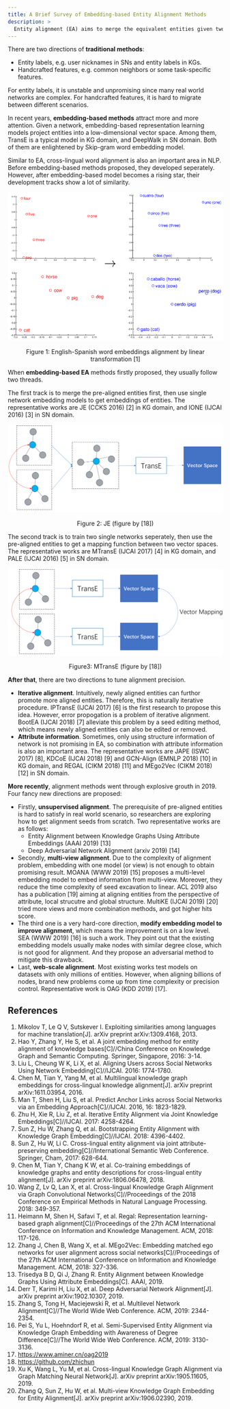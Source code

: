 ```yaml
---
title: A Brief Survey of Embedding-based Entity Alignment Methods
description: >
  Entity alignment (EA) aims to merge the equivalent entities given two networks, which is important to many applications. For example, cross-platform social network (SN) user alignment can be used for user profiling and user interests mining. Another example, cross-lingual knowledge graph (KG) alignment is able to assist cross-lingual information retrieval and machine translation. This post is a brief survey of embedding-based EA methods.
---
```


There are two directions of **traditional methods**:

* Entity labels, e.g. user nicknames in SNs and entity labels in KGs.
* Handcrafted features, e.g. common neighbors or some task-specific features.

For entity labels, it is unstable and unpromising since many real world networks are complex. For handcrafted features, it is hard to migrate between different scenarios.

In recent years, **embedding-based methods** attract more and more attention. Given a network, embedding-based representation learning models project entities into a low-dimensional vector space. Among them, TransE is a typical model in KG domain, and DeepWalk in SN domain. Both of them are enlightened by Skip-gram word embedding model.

Similar to EA, cross-lingual word alignment is also an important area in NLP. Before embedding-based methods proposed, they developed seperately. However, after embedding-based model becomes a rising star, their development tracks show a lot of similarity.

![](/assets/img/blog/EA/en-sp.png)
<div align="center">Figure 1: English-Spanish word embeddings alignment by linear transformation [1]</div>

When **embedding-based EA** methods firstly proposed, they usually follow two threads.

The first track is to merge the pre-aligned entities first, then use single network embedding models to get embeddings of entities. The representative works are JE (CCKS 2016) [2] in KG domain, and IONE (IJCAI 2016) [3] in SN domain.

![](/assets/img/blog/EA/1.png)
<div align="center">Figure 2: JE (figure by [18])</div>

The second track is to train two single networks seperately, then use the pre-aligned entities to get a mapping function between two vector spaces. The representative works are MTransE (IJCAI 2017) [4] in KG domain, and PALE (IJCAI 2016) [5] in SN domain.

![](/assets/img/blog/EA/2.png)
<div align="center">Figure3: MTransE (figure by [18])</div>

**After that**, there are two directions to tune alignment precision.

* **Iterative alignment**. Intuitively, newly aligned entities can furthor promote more aligned entities. Therefore, this is naturally iterative procedure. IPTransE (IJCAI 2017) [6] is the first research to propose this idea. However, error propogation is a problem of iterative alignment. BootEA (IJCAI 2018) [7] alleviate this problem by a seed editing method, which means newly aligned entities can also be edited or removed.
* **Attribute information**. Sometimes, only using structure information of network is not promising in EA, so combination with attribute information is also an important area. The representative works are JAPE (ISWC 2017) [8], KDCoE (IJCAI 2018) [9] and GCN-Align (EMNLP 2018) [10] in KG domain, and REGAL (CIKM 2018) [11] and MEgo2Vec (CIKM 2018) [12] in SN domain.

**More recently**, alignment methods went through explosive grouth in 2019. Four fancy new directions are proposed:

* Firstly, **unsupervised alignment**. The prerequisite of pre-aligned entities is hard to satisfy in real world scenario, so researchers are exploring how to get alignment seeds from scratch. Two representative works are as follows:
    * Entity Alignment between Knowledge Graphs Using Attribute Embeddings (AAAI 2019) [13]
    * Deep Adversarial Network Alignment (arxiv 2019) [14]
* Secondly, **multi-view alignment**. Due to the complexity of alignment problem, embedding with one model (or view) is not enough to obtain promising result. MOANA (WWW 2019) [15] proposes a multi-level embedding model to embed information from multi-view. Moreover, they reduce the time complexity of seed excavation to linear. ACL 2019 also has a publication [19] aiming at aligning entities from the perspective of attribute, local strucutre and global structure. MultiKE (IJCAI 2019) [20] tried more views and more combination methods, and got higher hits score.
* The third one is a very hard-core direction, **modify embedding model to improve alignment**, which means the improvement is on a low level. SEA (WWW 2019) [16] is such a work. They point out that the existing embedding models usually make nodes with similar degree close, which is not good for alignment. And they propose an adversarial method to mitigate this drawback.
* Last, **web-scale alignment**. Most existing works test models on datasets with only millions of entities. However, when aligning billions of nodes, brand new problems come up from time complexity or precision control. Representative work is OAG (KDD 2019) [17].

## References

1. Mikolov T, Le Q V, Sutskever I. Exploiting similarities among languages for machine translation[J]. arXiv preprint arXiv:1309.4168, 2013.
2. Hao Y, Zhang Y, He S, et al. A joint embedding method for entity alignment of knowledge bases[C]//China Conference on Knowledge Graph and Semantic Computing. Springer, Singapore, 2016: 3-14.
3. Liu L, Cheung W K, Li X, et al. Aligning Users across Social Networks Using Network Embedding[C]//IJCAI. 2016: 1774-1780.
4. Chen M, Tian Y, Yang M, et al. Multilingual knowledge graph embeddings for cross-lingual knowledge alignment[J]. arXiv preprint arXiv:1611.03954, 2016.
5. Man T, Shen H, Liu S, et al. Predict Anchor Links across Social Networks via an Embedding Approach[C]//IJCAI. 2016, 16: 1823-1829.
6. Zhu H, Xie R, Liu Z, et al. Iterative Entity Alignment via Joint Knowledge Embeddings[C]//IJCAI. 2017: 4258-4264.
7. Sun Z, Hu W, Zhang Q, et al. Bootstrapping Entity Alignment with Knowledge Graph Embedding[C]//IJCAI. 2018: 4396-4402.
8. Sun Z, Hu W, Li C. Cross-lingual entity alignment via joint attribute-preserving embedding[C]//International Semantic Web Conference. Springer, Cham, 2017: 628-644.
9. Chen M, Tian Y, Chang K W, et al. Co-training embeddings of knowledge graphs and entity descriptions for cross-lingual entity alignment[J]. arXiv preprint arXiv:1806.06478, 2018.
10. Wang Z, Lv Q, Lan X, et al. Cross-lingual Knowledge Graph Alignment via Graph Convolutional Networks[C]//Proceedings of the 2018 Conference on Empirical Methods in Natural Language Processing. 2018: 349-357.
11. Heimann M, Shen H, Safavi T, et al. Regal: Representation learning-based graph alignment[C]//Proceedings of the 27th ACM International Conference on Information and Knowledge Management. ACM, 2018: 117-126.
12. Zhang J, Chen B, Wang X, et al. MEgo2Vec: Embedding matched ego networks for user alignment across social networks[C]//Proceedings of the 27th ACM International Conference on Information and Knowledge Management. ACM, 2018: 327-336.
13. Trisedya B D, Qi J, Zhang R. Entity Alignment between Knowledge Graphs Using Attribute Embeddings[C]. AAAI, 2019.
14. Derr T, Karimi H, Liu X, et al. Deep Adversarial Network Alignment[J]. arXiv preprint arXiv:1902.10307, 2019.
15. Zhang S, Tong H, Maciejewski R, et al. Multilevel Network Alignment[C]//The World Wide Web Conference. ACM, 2019: 2344-2354.
16. Pei S, Yu L, Hoehndorf R, et al. Semi-Supervised Entity Alignment via Knowledge Graph Embedding with Awareness of Degree Difference[C]//The World Wide Web Conference. ACM, 2019: 3130-3136.
17. https://www.aminer.cn/oag2019
18. https://github.com/zhichun
19. Xu K, Wang L, Yu M, et al. Cross-lingual Knowledge Graph Alignment via Graph Matching Neural Network[J]. arXiv preprint arXiv:1905.11605, 2019.
20. Zhang Q, Sun Z, Hu W, et al. Multi-view Knowledge Graph Embedding for Entity Alignment[J]. arXiv preprint arXiv:1906.02390, 2019.